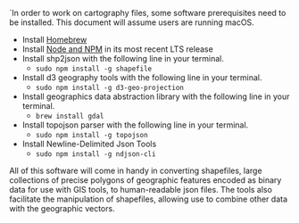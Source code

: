 `In order to work on cartography files, some software prerequisites need to be installed. This document will assume users are running macOS.

- Install [Homebrew](http://brew.sh)
- Install [Node and NPM](https://nodejs.org/en/) in its most recent LTS release
- Install shp2json with the following line in your terminal.
    - ```sudo npm install -g shapefile ```
- Install d3 geography tools with the following line in your terminal.
    - ```sudo npm install -g d3-geo-projection```
- Install geographics data abstraction library with the following line in your terminal.
    - ```brew install gdal```
- Install topojson parser with the following line in your terminal.
    - ```sudo npm install -g topojson```
- Install Newline-Delimited Json Tools
    - ```sudo npm install -g ndjson-cli```
    
    
All of this software will come in handy in converting shapefiles, large collections of precise polygons of geographic features encoded as binary data for use with GIS tools, to human-readable json files. The tools also facilitate the manipulation of shapefiles, allowing use to combine other data with the geographic vectors.
